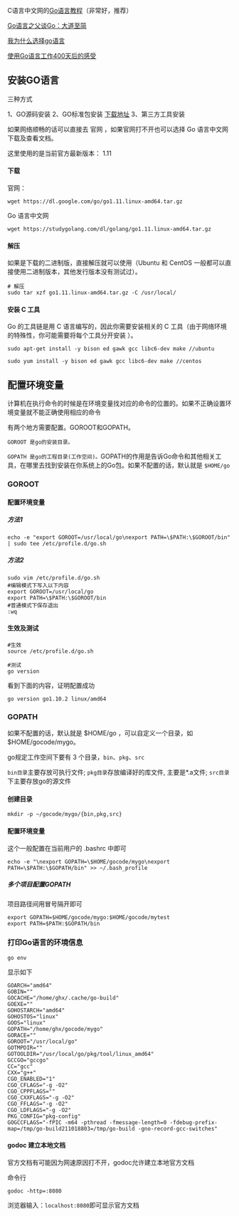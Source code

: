 
C语言中文网的[Go语言教程](http://c.biancheng.net/golang/intro/)（非常好，推荐）

[Go语言之父谈Go：大道至简](https://blog.csdn.net/huodianyan/article/details/40347325?utm_source=blogxgwz1)

[我为什么选择go语言](https://blog.csdn.net/fishmai/article/details/73441357?utm_source=blogxgwz5)

[使用Go语言工作400天后的感受](https://blog.csdn.net/erlib/article/details/50998026?utm_source=blogxgwz0)


## 安装GO语言

三种方式

1、GO源码安装
2、GO标准包安装 [下载地址](https://code.google.com/p/go/downloads/list)
3、第三方工具安装

如果网络顺畅的话可以直接去 官网 ，如果官网打不开也可以选择 Go 语言中文网 下载及查看文档。

这里使用的是当前官方最新版本： 1.11

#### 下载

官网：
```
wget https://dl.google.com/go/go1.11.linux-amd64.tar.gz
```
Go 语言中文网
```
wget https://studygolang.com/dl/golang/go1.11.linux-amd64.tar.gz
```

#### 解压

如果是下载的二进制版，直接解压就可以使用（Ubuntu 和 CentOS 一般都可以直接使用二进制版本，其他发行版本没有测试过）。
```
# 解压
sudo tar xzf go1.11.linux-amd64.tar.gz -C /usr/local/
```
#### 安装 C 工具

Go 的工具链是用 C 语言编写的，因此你需要安装相关的 C 工具（由于网络环境的特殊性，你可能需要将每个工具分开安装 ）。
```
sudo apt-get install -y bison ed gawk gcc libc6-dev make //ubuntu

sudo yum install -y bison ed gawk gcc libc6-dev make //centos
```
## 配置环境变量

计算机在执行命令的时候是在环境变量找对应的命令的位置的。如果不正确设置环境变量就不能正确使用相应的命令

有两个地方需要配置。GOROOT和GOPATH。

`GOROOT 是go的安装目录。`

`GOPATH 是go的工程目录(工作空间)。`GOPATH的作用是告诉Go命令和其他相关工具，在哪里去找到安装在你系统上的Go包。如果不配置的话，默认就是 `$HOME/go`

### GOROOT

#### 配置环境变量

##### 方法1

```
echo -e "export GOROOT=/usr/local/go\nexport PATH=\$PATH:\$GOROOT/bin" | sudo tee /etc/profile.d/go.sh
```

##### 方法2

```
sudo vim /etc/profile.d/go.sh
#编辑模式下写入以下内容
export GOROOT=/usr/local/go
export PATH=\$PATH:\$GOROOT/bin
#普通模式下保存退出
:wq
```
#### 生效及测试
```
#生效
source /etc/profile.d/go.sh

#测试
go version
```

看到下面的内容，证明配置成功
```
go version go1.10.2 linux/amd64
```

### GOPATH

如果不配置的话，默认就是 $HOME/go ，可以自定义一个目录，如 $HOME/gocode/mygo。

go规定工作空间下要有 3 个目录，`bin`、`pkg`、`src`

`bin目录`主要存放可执行文件; `pkg目录`存放编译好的库文件, 主要是*.a文件; `src目录`下主要存放go的源文件

#### 创建目录

```
mkdir -p ~/gocode/mygo/{bin,pkg,src}
```

#### 配置环境变量

这个一般配置在当前用户的 .bashrc 中即可
```
echo -e "\nexport GOPATH=\$HOME/gocode/mygo\nexport PATH=\$PATH:\$GOPATH/bin" >> ~/.bash_profile
```

##### 多个项目配置GOPATH

项目路径间用冒号隔开即可
```
export GOPATH=$HOME/gocode/mygo:$HOME/gocode/mytest
export PATH=$PATH:$GOPATH/bin
```

### 打印Go语言的环境信息

```
go env
```

显示如下
```
GOARCH="amd64"
GOBIN=""
GOCACHE="/home/ghx/.cache/go-build"
GOEXE=""
GOHOSTARCH="amd64"
GOHOSTOS="linux"
GOOS="linux"
GOPATH="/home/ghx/gocode/mygo"
GORACE=""
GOROOT="/usr/local/go"
GOTMPDIR=""
GOTOOLDIR="/usr/local/go/pkg/tool/linux_amd64"
GCCGO="gccgo"
CC="gcc"
CXX="g++"
CGO_ENABLED="1"
CGO_CFLAGS="-g -O2"
CGO_CPPFLAGS=""
CGO_CXXFLAGS="-g -O2"
CGO_FFLAGS="-g -O2"
CGO_LDFLAGS="-g -O2"
PKG_CONFIG="pkg-config"
GOGCCFLAGS="-fPIC -m64 -pthread -fmessage-length=0 -fdebug-prefix-map=/tmp/go-build211018803=/tmp/go-build -gno-record-gcc-switches"

```

#### godoc 建立本地文档
官方文档有可能因为网速原因打不开，godoc允许建立本地官方文档

命令行
```
godoc -http=:8080
```

浏览器输入：`localhost:8080`即可显示官方文档